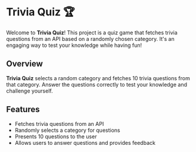# Trivia Quiz 🏆

Welcome to **Trivia Quiz**! This project is a quiz game that fetches trivia questions from an API based on a randomly chosen category. It's an engaging way to test your knowledge while having fun!

## Overview

**Trivia Quiz** selects a random category and fetches 10 trivia questions from that category. Answer the questions correctly to test your knowledge and challenge yourself.

## Features

- Fetches trivia questions from an API
- Randomly selects a category for questions
- Presents 10 questions to the user
- Allows users to answer questions and provides feedback
